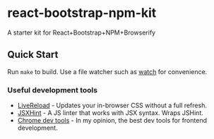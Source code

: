 # react-bootstrap-npm-kit
A starter kit for React+Bootstrap+NPM+Browserify

## Quick Start
Run `make` to build.
Use a file watcher such as [watch](https://github.com/tj/watch) for convenience.

### Useful development tools
* [LiveReload](http://livereload.com) - Updates your in-browser CSS without a full refresh.
* [JSXHint](https://github.com/STRML/JSXHint) - A JS linter that works with JSX syntax. Wraps JSHint.
* [Chrome dev tools](https://developer.chrome.com/devtools) - In my opinion, the best dev tools for frontend development.

